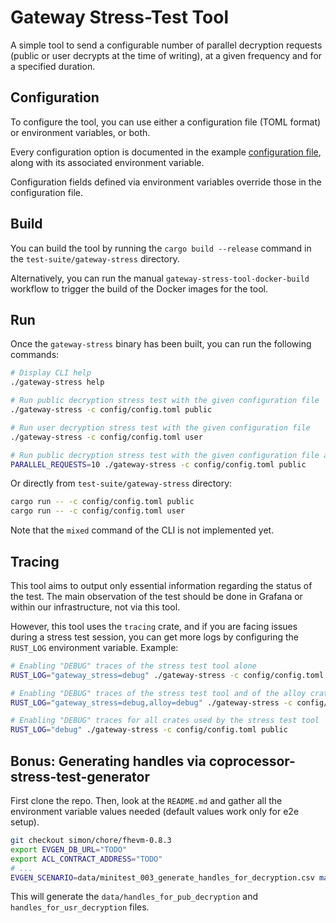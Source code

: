 # Gateway Stress-Test Tool

A simple tool to send a configurable number of parallel decryption requests (public or user
decrypts at the time of writing), at a given frequency and for a specified duration.

## Configuration

To configure the tool, you can use either a configuration file (TOML format) or environment
variables, or both.

Every configuration option is documented in the example [configuration file](config/config.toml),
along with its associated environment variable.

Configuration fields defined via environment variables override those in the configuration file.

## Build

You can build the tool by running the `cargo build --release` command in the
`test-suite/gateway-stress` directory.

Alternatively, you can run the manual `gateway-stress-tool-docker-build` workflow to trigger the
build of the Docker images for the tool.

## Run

Once the `gateway-stress` binary has been built, you can run the following commands:

```bash
# Display CLI help
./gateway-stress help

# Run public decryption stress test with the given configuration file
./gateway-stress -c config/config.toml public

# Run user decryption stress test with the given configuration file
./gateway-stress -c config/config.toml user

# Run public decryption stress test with the given configuration file and env variable
PARALLEL_REQUESTS=10 ./gateway-stress -c config/config.toml public
```

Or directly from `test-suite/gateway-stress` directory:

```bash
cargo run -- -c config/config.toml public
cargo run -- -c config/config.toml user
```

Note that the `mixed` command of the CLI is not implemented yet.

## Tracing

This tool aims to output only essential information regarding the status of the test. The main
observation of the test should be done in Grafana or within our infrastructure, not via this tool.

However, this tool uses the `tracing` crate, and if you are facing issues during a stress test
session, you can get more logs by configuring the `RUST_LOG` environment variable. Example:

```bash
# Enabling "DEBUG" traces of the stress test tool alone
RUST_LOG="gateway_stress=debug" ./gateway-stress -c config/config.toml public

# Enabling "DEBUG" traces of the stress test tool and of the alloy crate
RUST_LOG="gateway_stress=debug,alloy=debug" ./gateway-stress -c config/config.toml public

# Enabling "DEBUG" traces for all crates used by the stress test tool
RUST_LOG="debug" ./gateway-stress -c config/config.toml public
```

## Bonus: Generating handles via coprocessor-stress-test-generator

First clone the repo. Then, look at the `README.md` and gather all the environment variable values
needed (default values work only for e2e setup).

```bash
git checkout simon/chore/fhevm-0.8.3
export EVGEN_DB_URL="TODO"
export ACL_CONTRACT_ADDRESS="TODO"
# ...
EVGEN_SCENARIO=data/minitest_003_generate_handles_for_decryption.csv make run
```

This will generate the `data/handles_for_pub_decryption` and `handles_for_usr_decryption` files.
